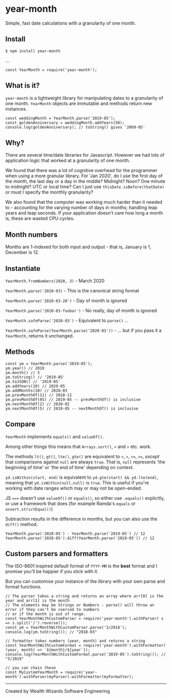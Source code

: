 # year-month
Simple, fast date calculations with a granularity of one month.

## Install

    $ npm install year-month

...

    const YearMonth = require('year-month');

## What is it?

`year-month` is a lightweight library for manipulating dates to a granularity of
one month. `YearMonth` objects are immutable and methods return new instances.

    const weddingMonth = YearMonth.parse('2019-05');
    const goldenAnniversary = weddingMonth.addYears(50);
    console.log(goldenAnniversary); // toString() gives '2069-05'

## Why?

There are several time/date libraries for Javascript. However we had lots of 
application logic that worked at a granularity of one month.

We found that there was a lot of cognitive overhead for the programmer when using a more granular library. For 'Jan 2020', do I use the first day of the month, the
last day or a day in the middle? Midnight? Noon? One minute to midnight? UTC or
local time? Can I just use `thisDate.isBefore(thatDate)` or must I specify 
the monthly granularity?

We also found that the computer was working much harder than it needed to - accounting for the varying number of days in months; handling leap years and leap seconds. If your application doesn't care how long a month is, these are wasted CPU
cycles.

## Month numbers

Months are 1-indexed for both input and output - that is, January is 1, December is 12.

## Instantiate

`YearMonth.fromNumbers(2020, 3)` - March 2020

`YearMonth.parse('2020-03)` - This is the canonical string format

`YearMonth.parse('2020-03-20')` - Day of month is ignored

`YearMonth.parse('2020-03-foobar')` - No really, day of month is ignored

`YearMonth.safeParse('2020-03')` - Equivalent to `parse()` ...

`YearMonth.safeParse(YearMonth.parse('2020-03'))` - ... but if you pass it a `YearMonth`, returns it unchanged.

## Methods

    const ym = YearMonth.parse('2019-05');
    ym.year() // 2019
    ym.month() // 5
    ym.toString() // '2019-05'
    ym.toJSON() // '2019-05'
    ym.addYears(10) // 2029-05
    ym.addMonths(10) // 2020-03
    ym.prevMonthOf(11) // 2018-11
    ym.prevMonthOf(05) // 2019-05 -- prevMonthOf() is inclusive
    ym.nextMonthOf(2) // 2020-02
    ym.nextMonthOf(5) // 2019-05 -- nextMonthOf() is inclusive

## Compare

`YearMonth` implements `equals()` and `valueOf()`.

Among other things this means that `Arrays.sort()`, `<` and `>` etc. work.

The methods `lt()`, `gt()`, `lte()`, `gte()` are equivalent to `<`, `>`, `<=`, `>=`,
*except* that comparisons against `null` are always `true`. That is, `null` represents
'the beginning of time' or 'the end of time' depending on context.

`yd.isWithin(start, end)` is equivalent to  `yd.gte(start) && yd.lte(end)`, 
meaning that `yd.isWithin(null,null)` is `true`. This is useful if you're working
with date ranges which may or may not be open-ended.

JS `===` doesn't use `valueOf()` or `equals()`, so either use `.equals()` explicitly, or use a framework that does (for example Ramda's `equals` or `assert.strictEqual()`)

Subtraction results in the difference in months, but you can also use the `diff()`
method.

    YearMonth.parse('2020-05') - YearMonth.parse('2019-05') // 12
    YearMonth.parse('2020-05').diff(YearMonth.parse('2019-05')) // 12

## Custom parsers and formatters

The ISO-8601 inspired default format of `YYYY-MM` is the **best** format and I promise you'll be happier if you stick with it.

But you can customise your instance of the library with your own parse and format functions.

    // The parser takes a string and returns an array where arr[0] is the year and arr[1] is the month
    // The elements may be Strings or Numbers - parse() will throw an error if they can't be coerced to numbers
    // or if the month is out of range.
    const YearMonthWithCustomParser = require('year-month').withParser( s => s.split('/').reverse());
    const ym = YearMonthWithCustomParser.parse('3/2018');
    console.log(ym.toString()); // "2018-03"

    // formatter takes numbers (year, month) and returns a string
    const YearMonthWithCustomFormat = require('year-month').withFormatter( (year, month) => `${month}/${year`});
    console.log(YearMonthWithCustomFormat.parse('2019-05').toString()); // "5/2019"

    // you can chain these
    const MyCustomYearMonth = require('year-month').withParser(myParser).withFormatter(myFormatter);

---

Created by Wealth Wizards Software Engineering
